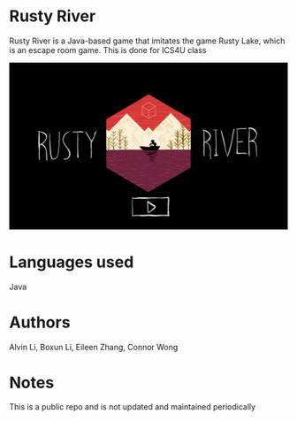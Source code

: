# Rusty River

Rusty River is a Java-based game that imitates the game Rusty Lake, which is an escape room game. This is done for ICS4U class

![Image of Extension](https://github.com/alvanli/Esc_Room_Rusty/blob/master/screen.PNG)


# Languages used

Java

# Authors

Alvin Li, Boxun Li, Eileen Zhang, Connor Wong

# Notes

This is a public repo and is not updated and maintained periodically